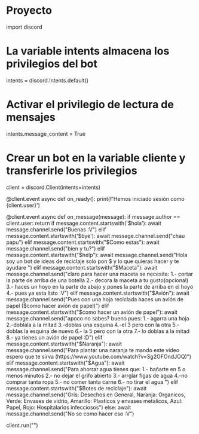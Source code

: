 # Proyecto
import discord


# La variable intents almacena los privilegios del bot
intents = discord.Intents.default()
# Activar el privilegio de lectura de mensajes
intents.message_content = True
# Crear un bot en la variable cliente y transferirle los privilegios
client = discord.Client(intents=intents)

@client.event
async def on_ready():
    print(f'Hemos iniciado sesión como {client.user}')

@client.event
async def on_message(message):
    if message.author == client.user:
        return
    if message.content.startswith('$hola'):
        await message.channel.send("Buenas :V")
    elif message.content.startswith('$bye'):
        await message.channel.send("chau papu")
    elif message.content.startswith("$Como estas"):
        await message.channel.send("bien y tu?")
    elif message.content.startswith("$help"):
        await message.channel.send("Hola soy un bot de ideas de reciclaje solo pon $ y lo que quieras hacer y te ayudare ")
    elif message.content.startswith("$Maceta"):
        await message.channel.send("claro para hacer una maceta se necesita: 1.- cortar la parte de arriba de una botella 2.- decora la maceta a tu gusto(opcional) 3.- haces un hoyo en la parte de abajo y pones la parte de arriba en el hoyo 4.- pues ya esta listo :V")
    elif message.content.startswith("$Avión"):
        await message.channel.send("Pues con una hoja reciclada haces un avión de papel ($como hacer avión de papel)")
    elif message.content.startswith("$como hacer un avión de papel"):
        await message.channel.send("apoco no sabes? bueno pues: 1.- agarra una hoja 2.-doblala a la mitad 3.-doblas una esquina 4.-el 3 pero con la otra 5.-doblas la esquina de nuevo 6.- la 5 pero con la otra 7.- lo doblas a la mitad 8.- ya tienes un avión de papel :D")
    elif message.content.startswith("$Naranja"):
        await message.channel.send("Para plantar una naranja te mando este video espero que te sirva (https://www.youtube.com/watch?v=Sg2OFOndJOQ)")
    elif message.content.startswith("$Agua"):
        await message.channel.send("Para ahorrar agua tienes que: 1.- bañarte en 5 o menos minutos 2.- no dejar el grifo abierto 3.- arrglar figas de agua 4.-no comprar tanta ropa 5.- no comer tanta carne 6.- no tirar el agua ")
    elif message.content.startswith("$Botes de reciclaje"):
        await message.channel.send("Gris: Desechos en General, Naranja: Organicos, Verde: Envases de vidrio, Amarillo: Plasticos y envases metalicos, Azul: Papel, Rojo: Hospitalarios infecciosos")
    else:
        await message.channel.send("No se como hacer eso :V")



client.run("")
